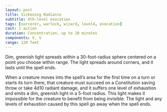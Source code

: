 ```yaml
---
layout: post
title: Sickening Radiance
subtitle: 4th-level evocation
tags: [sorcerer, warlock, wizard, level4, evocation]
cast: 1 action
duration: Concentration, up to 10 minutes
components: V, S
range: 120 feet
---
```

Dim, greenish light spreads within a 30-foot-radius sphere centered on a point you choose within range. The light spreads around corners, and it lasts until the spell ends.

When a creature moves into the spell’s area for the first time on a turn or starts its turn there, that creature must succeed on a Constitution saving throw or take 4d10 radiant damage, and it suffers one level of exhaustion and emits a dim, greenish light in a 5-foot radius. This light makes it impossible for the creature to benefit from being invisible. The light and any levels of exhaustion caused by this spell go away when the spell ends.